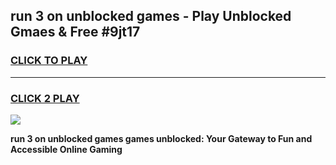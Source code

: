 
## run 3 on unblocked games - Play Unblocked Gmaes & Free #9jt17
<h3>
<a href="https://premium.freeplayer.one?title=run_3_on_unblocked_games&ref=01M">CLICK TO PLAY</a></h3>
<hr>

<h3>
<a href="https://premium.freeplayer.one?title=run_3_on_unblocked_games&ref=01M">CLICK 2 PLAY</a>
  
</h3>

<a href="https://premium.freeplayer.one?title=run_3_on_unblocked_games&ref=01M"><img src="https://clearcache.store/games.png"></a>


**run 3 on unblocked games games unblocked: Your Gateway to Fun and Accessible Online Gaming**
